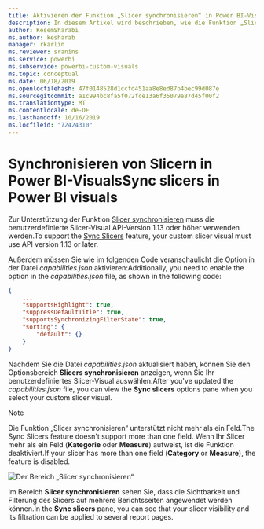 ```yaml
---
title: Aktivieren der Funktion „Slicer synchronisieren“ in Power BI-Visuals
description: In diesem Artikel wird beschrieben, wie die Funktion „Slicer synchronisieren“ zu Power BI-Visuals hinzugefügt werden kann.
author: KesemSharabi
ms.author: kesharab
manager: rkarlin
ms.reviewer: sranins
ms.service: powerbi
ms.subservice: powerbi-custom-visuals
ms.topic: conceptual
ms.date: 06/18/2019
ms.openlocfilehash: 47f0148528d1ccfd451aa8e8ed87b4bec99d087e
ms.sourcegitcommit: a1c994bc8fa5f072fce13a6f35079e87d45f00f2
ms.translationtype: MT
ms.contentlocale: de-DE
ms.lasthandoff: 10/16/2019
ms.locfileid: "72424310"
---
```

# <a name="sync-slicers-in-power-bi-visuals"></a><span data-ttu-id="12bbf-103">Synchronisieren von Slicern in Power BI-Visuals</span><span class="sxs-lookup"><span data-stu-id="12bbf-103">Sync slicers in Power BI visuals</span></span>

<span data-ttu-id="12bbf-104">Zur Unterstützung der Funktion [Slicer synchronisieren](https://docs.microsoft.com/power-bi/desktop-slicers) muss die benutzerdefinierte Slicer-Visual API-Version 1.13 oder höher verwenden werden.</span><span class="sxs-lookup"><span data-stu-id="12bbf-104">To support the [Sync Slicers](https://docs.microsoft.com/power-bi/desktop-slicers) feature, your custom slicer visual must use API version 1.13 or later.</span></span>

<span data-ttu-id="12bbf-105">Außerdem müssen Sie wie im folgenden Code veranschaulicht die Option in der Datei *capabilities.json* aktivieren:</span><span class="sxs-lookup"><span data-stu-id="12bbf-105">Additionally, you need to enable the option in the *capabilities.json* file, as shown in the following code:</span></span>

```json
{
    ...
    "supportsHighlight": true,
    "suppressDefaultTitle": true,
    "supportsSynchronizingFilterState": true,
    "sorting": {
        "default": {}
    }
}
```

<span data-ttu-id="12bbf-106">Nachdem Sie die Datei *capabilities.json* aktualisiert haben, können Sie den Optionsbereich **Slicers synchronisieren** anzeigen, wenn Sie Ihr benutzerdefiniertes Slicer-Visual auswählen.</span><span class="sxs-lookup"><span data-stu-id="12bbf-106">After you've updated the *capabilities.json* file, you can view the **Sync slicers** options pane when you select your custom slicer visual.</span></span>

> [!NOTE]
> <span data-ttu-id="12bbf-107">Die Funktion „Slicer synchronisieren“ unterstützt nicht mehr als ein Feld.</span><span class="sxs-lookup"><span data-stu-id="12bbf-107">The Sync Slicers feature doesn't support more than one field.</span></span> <span data-ttu-id="12bbf-108">Wenn Ihr Slicer mehr als ein Feld (**Kategorie** oder **Measure**) aufweist, ist die Funktion deaktiviert.</span><span class="sxs-lookup"><span data-stu-id="12bbf-108">If your slicer has more than one field (**Category** or **Measure**), the feature is disabled.</span></span>

![Der Bereich „Slicer synchronisieren“](./media/sync-slicers-panel.png)

<span data-ttu-id="12bbf-110">Im Bereich **Slicer synchronisieren** sehen Sie, dass die Sichtbarkeit und Filterung des Slicers auf mehrere Berichtsseiten angewendet werden können.</span><span class="sxs-lookup"><span data-stu-id="12bbf-110">In the **Sync slicers** pane, you can see that your slicer visibility and its filtration can be applied to several report pages.</span></span>
